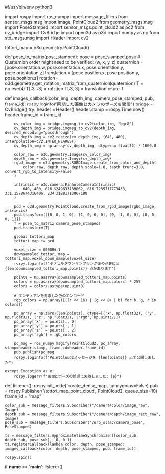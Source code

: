 #!/usr/bin/env python3

import rospy
import ros_numpy
import message_filters
from sensor_msgs.msg import Image, PointCloud2
from geometry_msgs.msg import PoseStamped
import sensor_msgs.point_cloud2 as pc2
from cv_bridge import CvBridge
import open3d as o3d
import numpy as np
from std_msgs.msg import Header
import cv2

tottori_map = o3d.geometry.PointCloud()

def pose_to_matrix(pose_stamped):
    pose = pose_stamped.pose
    # Quaternion order might need to be verified: (w, x, y, z)
    quaternion = [pose.orientation.w, pose.orientation.x, pose.orientation.y, pose.orientation.z]
    translation = [pose.position.x, pose.position.y, pose.position.z]
    rotation = o3d.geometry.get_rotation_matrix_from_quaternion(quaternion)
    T = np.eye(4)
    T[:3, :3] = rotation
    T[:3, 3] = translation
    return T

def images_callback(color_img, depth_img, camera_pose_stamped, pub, frame_id):
    rospy.loginfo("同期した画像とカメラのポーズを受信")
    bridge = CvBridge()
    try:
        header = Header()
        header.stamp = rospy.Time.now()
        header.frame_id = frame_id

        cv_color_img = bridge.imgmsg_to_cv2(color_img, "bgr8")
        cv_depth_img = bridge.imgmsg_to_cv2(depth_img, desired_encoding="passthrough")
        cv_depth_img = cv2.resize(cv_depth_img, (640, 480), interpolation=cv2.INTER_NEAREST)
        cv_depth_img = np.array(cv_depth_img, dtype=np.float32) / 1000.0

        color_raw = o3d.geometry.Image(cv_color_img)
        depth_raw = o3d.geometry.Image(cv_depth_img)
        rgbd_image = o3d.geometry.RGBDImage.create_from_color_and_depth(
            color_raw, depth_raw, depth_scale=1.0, depth_trunc=3.0, convert_rgb_to_intensity=False
        )

        intrinsic = o3d.camera.PinholeCameraIntrinsic(
            640, 480, 616.5249633789062, 616.7235717773438, 331.1578674316406, 234.31881713867188
        )

        pcd = o3d.geometry.PointCloud.create_from_rgbd_image(rgbd_image, intrinsic)
        pcd.transform([[0, 0, 1, 0], [1, 0, 0, 0], [0, -1, 0, 0], [0, 0, 0, 1]])
        T = pose_to_matrix(camera_pose_stamped)
        pcd.transform(T)

        global tottori_map
        tottori_map += pcd

        voxel_size = 000000.1
        downsampled_tottori_map = tottori_map.voxel_down_sample(voxel_size)
        rospy.loginfo(f"ボクセルダウンサンプリング後の点群には {len(downsampled_tottori_map.points)} 点があります")

        points = np.asarray(downsampled_tottori_map.points)
        colors = np.asarray(downsampled_tottori_map.colors) * 255
        colors = colors.astype(np.uint8)

        # エンディアンを考慮した色のエンコード
        rgb_colors = np.array([((r << 16) | (g << 8) | b) for b, g, r in colors])

        pc_array = np.zeros(len(points), dtype=[('x', np.float32), ('y', np.float32), ('z', np.float32), ('rgb', np.uint32)])
        pc_array['x'] = points[:, 0]
        pc_array['y'] = points[:, 1]
        pc_array['z'] = points[:, 2]
        pc_array['rgb'] = rgb_colors

        pc_msg = ros_numpy.msgify(PointCloud2, pc_array, stamp=header.stamp, frame_id=header.frame_id)
        pub.publish(pc_msg)
        rospy.loginfo(f"PointCloud2メッセージを {len(points)} 点で公開しました")

    except Exception as e:
        rospy.logerr(f"画像とポーズの処理に失敗しました: {e}")



def listener():
    rospy.init_node('create_dense_map', anonymous=False)
    pub = rospy.Publisher('/tottori_map_point_cloud', PointCloud2, queue_size=10)
    frame_id = "map"

    color_sub = message_filters.Subscriber("/camera/color/image_raw", Image)
    depth_sub = message_filters.Subscriber("/camera/depth/image_rect_raw", Image)
    pose_sub = message_filters.Subscriber("/orb_slam3/camera_pose", PoseStamped)

    ts = message_filters.ApproximateTimeSynchronizer([color_sub, depth_sub, pose_sub], 10, 0.1)
    ts.registerCallback(lambda color, depth, pose_stamped: images_callback(color, depth, pose_stamped, pub, frame_id))

    rospy.spin()

if __name__ == '__main__':
    listener()
